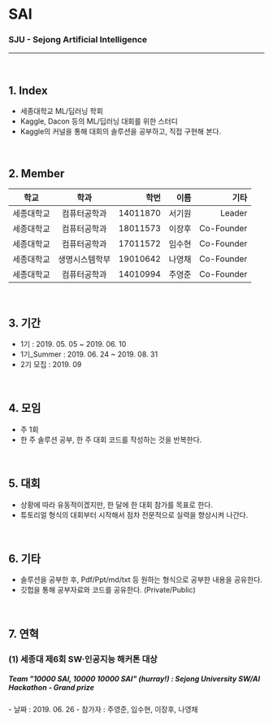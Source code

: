 # SAI
### SJU - Sejong Artificial Intelligence

<hr>
<br>

## 1. Index
 - 세종대학교 ML/딥러닝 학회
 - Kaggle, Dacon 등의 ML/딥러닝 대회를 위한 스터디
 - Kaggle의 커널을 통해 대회의 솔루션을 공부하고, 직접 구현해 본다.
 
 <br>
 
## 2. Member

| 학교 | 학과 | 학번 | 이름 | 기타 |
|---|:---:|---:|---:|---:|
| 세종대학교 | 컴퓨터공학과 | 14011870 | 서기원 | Leader |
| 세종대학교 | 컴퓨터공학과 | 18011573 | 이장후 | Co-Founder |
| 세종대학교 | 컴퓨터공학과 | 17011572 | 임수현 | Co-Founder |
| 세종대학교 | 생명시스템학부 | 19010642 | 나영채 | Co-Founder |
| 세종대학교 | 컴퓨터공학과 | 14010994 | 주영준 | Co-Founder |

 <br>

## 3. 기간
 - 1기 : 2019. 05. 05 ~ 2019. 06. 10
 - 1기_Summer : 2019. 06. 24 ~ 2019. 08. 31
 - 2기 모집 : 2019. 09

<br>
 
## 4. 모임
 - 주 1회
 - 한 주 솔루션 공부, 한 주 대회 코드를 작성하는 것을 반복한다.
 
 <br>
 
## 5. 대회
 - 상황에 따라 유동적이겠지만, 한 달에 한 대회 참가를 목표로 한다.
 - 튜토리얼 형식의 대회부터 시작해서 점차 전문적으로 실력을 향상시켜 나간다.
 
 <br>
 
## 6. 기타
 - 솔루션을 공부한 후, Pdf/Ppt/md/txt 등 원하는 형식으로 공부한 내용을 공유한다.
 - 깃헙을 통해 공부자료와 코드를 공유한다. (Private/Public)


 <br>
 

## 7. 연혁
### (1) 세종대 제6회 SW·인공지능 해커톤 대상
<h5> Team "10000 SAI, 10000 10000 SAI" (hurray!) : Sejong University SW/AI Hackathon - Grand prize </h5>
 - 날짜 : 2019. 06. 26
 - 참가자 : 주영준, 임수현, 이장후, 나영채
